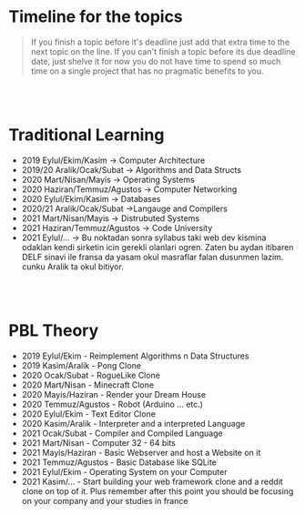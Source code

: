 # Timeline for the topics

> If you finish a topic before it's deadline just add that extra time to the next topic on the line. If you can't finish a topic before its due deadline date, just shelve it for now you do not have time to spend so much time on a single project that has no pragmatic benefits to you.

<br>
<br>

# Traditional Learning 

- 2019 Eylul/Ekim/Kasim -> Computer Architecture
- 2019/20 Aralik/Ocak/Subat -> Algorithms and Data Structs
- 2020 Mart/Nisan/Mayis -> Operating Systems
- 2020 Haziran/Temmuz/Agustos -> Computer Networking
- 2020 Eylul/Ekim/Kasim -> Databases
- 2020/21 Aralik/Ocak/Subat ->Langauge and Compilers
- 2021 Mart/Nisan/Mayis -> Distrubuted Systems
- 2021 Haziran/Temmuz/Agustos -> Code University
- 2021 Eylul/... -> Bu noktadan sonra syllabus taki web dev kismina odaklan kendi sirketin icin gerekli olanlari ogren. Zaten bu aydan itibaren DELF sinavi ile fransa da yasam okul masraflar falan dusunmen lazim. cunku Aralik ta okul bitiyor.

<br>
<br>

# PBL Theory

- 2019 Eylul/Ekim - Reimplement Algorithms n Data Structures
- 2019 Kasim/Aralik - Pong Clone
- 2020 Ocak/Subat - RogueLike Clone
- 2020 Mart/Nisan - Minecraft Clone
- 2020 Mayis/Haziran - Render your Dream House
- 2020 Temmuz/Agustos - Robot (Arduino ... etc.)
- 2020 Eylul/Ekim - Text Editor Clone
- 2020 Kasim/Aralik - Interpreter and a interpreted Language
- 2021 Ocak/Subat - Compiler and Compiled Language
- 2021 Mart/Nisan - Computer 32 - 64 bits
- 2021 Mayis/Haziran - Basic Webserver and host a Website on it
- 2021 Temmuz/Agustos - Basic Database like SQLite
- 2021 Eylul/Ekim - Operating System on your Computer
- 2021 Kasim/... - Start building your web framework clone and a reddit clone on top of it. Plus remember after this point you should be focusing on your company and your studies in france
